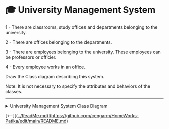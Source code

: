 # 🎓 University Management System

1 - There are classrooms, study offices and departments belonging to the university.

2 - There are offices belonging to the departments.

3 - There are employees belonging to the university. These employees can be professors or officier.

4 - Every employee works in an office.

Draw the Class diagram describing this system.

Note: It is not necessary to specify the attributes and behaviors of the classes.

---

<details>
<summary>University Management System Class Diagram</summary>
<a href="https://app.gleek.io/diagrams/DCrRJ5uV2JiewPUuzPUpNg" target="_blank">
    <img src="https://sketchertest.blob.core.windows.net/previewimages/DCrRJ5uV2JiewPUuzPUpNg.png" alt="University Management System" title="University Management System" />
</a>
</details>

[<--][([../ReadMe.md](https://github.com/cengarm/HomeWorks-Patika/edit/main/README.md))](https://github.com/cengarm/HomeWorks-Patika/edit/main/README.md)
